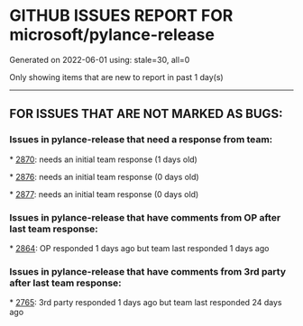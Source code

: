
# GITHUB ISSUES REPORT FOR microsoft/pylance-release


Generated on 2022-06-01 using: stale=30, all=0


Only showing items that are new to report in past 1 day(s)


---

## FOR ISSUES THAT ARE NOT MARKED AS BUGS:


### Issues in pylance-release that need a response from team:


\* [2870](https://github.com/microsoft/pylance-release/issues/2870 "Pylance sometimes does not start up"): needs an initial team response (1 days old)

\* [2876](https://github.com/microsoft/pylance-release/issues/2876 "&quot;Request textDocument/completion failed&quot; was the first thing I saw when starting to type in vscode.dev "): needs an initial team response (0 days old)

\* [2877](https://github.com/microsoft/pylance-release/issues/2877 "How to tell when pylance language server has restarted"): needs an initial team response (0 days old)

### Issues in pylance-release that have comments from OP after last team response:


\* [2864](https://github.com/microsoft/pylance-release/issues/2864 "Use information from .pyi files in .py files they describe"): OP responded 1 days ago but team last responded 1 days ago

### Issues in pylance-release that have comments from 3rd party after last team response:


\* [2765](https://github.com/microsoft/pylance-release/issues/2765 "Error: command 'pyright.createtypestub' already exists"): 3rd party responded 1 days ago but team last responded 24 days ago
